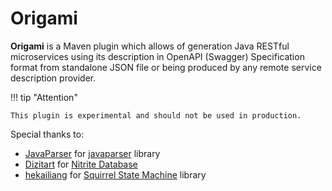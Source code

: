 # Origami

**Origami** is a Maven plugin which allows of generation Java RESTful microservices using its description in OpenAPI (Swagger) Specification format from standalone JSON file or being produced by any remote service description provider.

!!! tip "Attention"
    
    This plugin is experimental and should not be used in production.

Special thanks to:
- [JavaParser](https://javaparser.org) for [javaparser](https://github.com/javaparser/javaparser) library
- [Dizitart](https://www.dizitart.org/) for [Nitrite Database](https://github.com/nitrite/nitrite-java)
- [hekailiang](https://github.com/hekailiang) for [Squirrel State Machine](http://hekailiang.github.io/squirrel) library 
